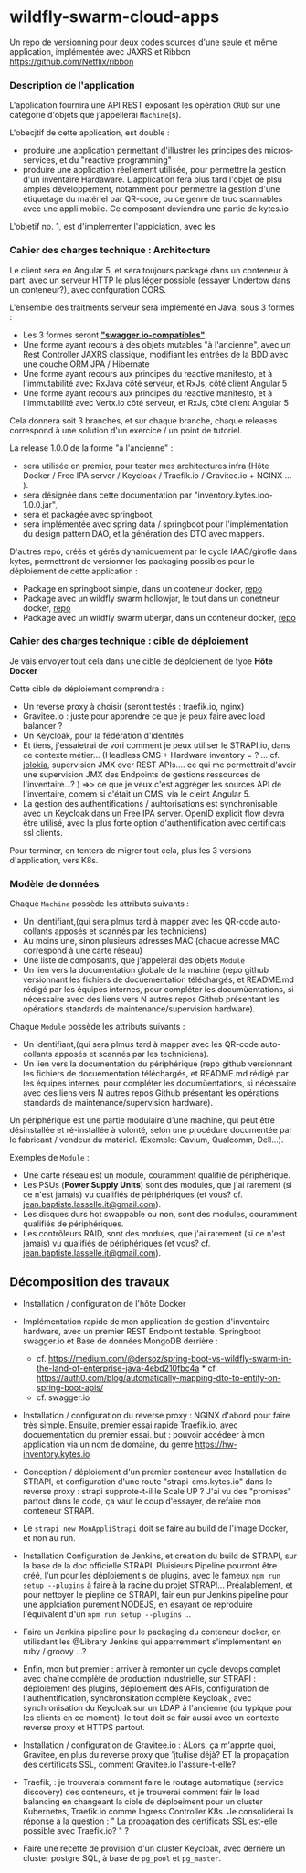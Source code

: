 
# wildfly-swarm-cloud-apps

Un repo de versionning pour deux codes sources d'une seule et même application, implémentée avec JAXRS et Ribbon https://github.com/Netflix/ribbon

### Description de l'application 

L'application fournira une API REST exposant les opération `CRUD` sur une catégorie d'objets que j'appellerai `Machine`(s).

L'obecjtif de cette application, est double : 

* produire une application permettant d'illustrer les principes des micros-services, et du "reactive programming"
* produire une application réellement utilisée, pour permettre la gestion d'un inventaire Hardaware. L'application fera plus tard l'objet de plsu amples développement, notamment pour permettre la gestion d'une étiquetage du matériel par QR-code, ou ce genre de truc scannables avec une appli mobile. Ce composant deviendra une partie de kytes.io

L'objetif no. 1, est d'implementer l'applciation, avec les

### Cahier des charges technique : Architecture

Le client sera en Angular 5, et sera toujours packagé dans un conteneur à part, avec un serveur HTTP le plus léger possible (essayer Undertow dans un conteneur?), avec confguration CORS.

L'ensemble des traitments serveur sera implémenté en Java, sous 3 formes : 

* Les 3 formes seront [**"swagger.io-compatibles"**](https://swagger.io).
* Une forme ayant recours à des objets mutables "à l'ancienne", avec un Rest Controller JAXRS classique, modifiant les entrées de la BDD avec une couche ORM JPA / Hibernate
* Une forme ayant recours aux principes du reactive manifesto, et à l'immutabilité avec RxJava côté serveur, et RxJs, côté client Angular 5
* Une forme ayant recours aux principes du reactive manifesto, et à l'immutabilité avec Vertx.io côté serveur, et RxJs, côté client Angular 5

Cela donnera soit 3 branches, et sur chaque branche, chaque releases correspond à une solution d'un exercice / un point de tutoriel. 

La release 1.0.0 de la forme "à l'ancienne" : 
* sera utilisée en premier, pour tester mes architectures infra (Hôte Docker / Free IPA server / Keycloak / Traefik.io / Gravitee.io + NGINX ... ).
* sera désignée dans cette documentation par "inventory.kytes.ioo-1.0.0.jar",
* sera et packagée avec springboot,
* sera implémentée avec spring data / springboot pour l'implémentation du design pattern DAO, et la génération des DTO avec mappers.



D'autres repo, créés et gérés dynamiquement par le cycle IAAC/girofle dans kytes, permettront de versionner les packaging possibles pour le déploiement de cette application : 

* Package en springboot simple, dans un conteneur docker, [repo](https://github.com/Jean-Baptiste-Lasselle/java-springboot-pack)
* Package avec un wildfly swarm hollowjar, le tout dans un conetneur docker, [repo](https://github.com/Jean-Baptiste-Lasselle/wildfly-swarm-hollowjar-pack)
* Package avec un wildfly swarm uberjar, dans un conteneur docker, [repo](https://github.com/Jean-Baptiste-Lasselle/wildfly-swarm-uberjar-pack)


 
### Cahier des charges technique : cible de déploiement

Je vais envoyer tout cela dans une cible de déploiement de tyoe **Hôte Docker**

Cette cible de déploiement comprendra : 

* Un reverse proxy à choisir (seront testés : traefik.io, nginx)
* Gravitee.io : juste pour apprendre ce que je peux faire avec load balancer ?
* Un Keycloak, pour la fédération d'identités
* Et tiens, j'essaietrai de vori comment je peux utiliser le STRAPI.io, dans ce contexte métier... (Headless CMS + Hardware inventory = ? ... cf. [jolokia](https://jolokia.org/), supervision JMX over REST APIs.... ce qui me permettrait d'avoir une supervision JMX des Endpoints de gestions ressources de l'inventaire...? ) =>> ce que je veux c'est aggréger les sources API de l'inventaire, comem si c'était un CMS, via le cleint Angular 5.
* La gestion des authentifications / auhtorisations est synchronisable avec un Keycloak dans un Free IPA server. OpenID explicit flow devra être utilisé, avec la plus forte option d'authentification avec certificats ssl clients.



Pour terminer, on tentera de migrer tout cela, plus les 3 versions d'application, vers K8s.


### Modèle de données

Chaque `Machine` possède les attributs suivants : 

* Un identifiant,(qui sera plmus tard à mapper avec les QR-code auto-collants apposés et scannés par les techniciens)
* Au moins une, sinon plusieurs adresses MAC (chaque adresse MAC correspond à une carte réseau)
* Une liste de composants, que j'appelerai des objets  `Module`
* Un lien vers la documentation globale de la machine (repo github versionnant les fichiers de docuementation téléchargés, et README.md rédigé par les équipes internes, pour compléter les documùentations, si nécessaire avec des liens vers N autres repos Github présentant les opérations standards de maintenance/supervision hardware).

Chaque `Module` possède les attributs suivants : 

* Un identifiant,(qui sera plmus tard à mapper avec les QR-code auto-collants apposés et scannés par les techniciens).
* Un lien vers la documentation du périphérique (repo github versionnant les fichiers de docuementation téléchargés, et README.md rédigé par les équipes internes, pour compléter les documùentations, si nécessaire avec des liens vers N autres repos Github présentant les opérations standards de maintenance/supervision hardware).

Un périphérique est une partie modulaire d'une machine, qui peut être désinstallée et ré-installée à volonté, selon une procédure documentée par le fabricant / vendeur du matériel. (Exemple: Cavium, Qualcomm, Dell...).

Exemples de `Module` : 

* Une carte réseau est un module, couramment qualifié de périphérique. 
* Les PSUs (**Power Supply Units**) sont des modules, que j'ai rarement (si ce n'est jamais) vu qualifiés de périphériques (et vous? cf. jean.baptiste.lasselle.it@gmail.com).
* Les disques durs hot swappable ou non, sont des modules, couramment qualifiés de périphériques.
* Les contrôleurs RAID, sont des modules, que j'ai rarement (si ce n'est jamais) vu qualifiés de périphériques (et vous? cf. jean.baptiste.lasselle.it@gmail.com).



## Décomposition des travaux

* Installation / configuration de l'hôte Docker
* Implémentation rapide de mon application de gestion d'inventaire hardware, avec un premier REST Endpoint testable. Springboot swagger.io et Base de données MongoDB derrière : 
  * cf. https://medium.com/@dersoz/spring-boot-vs-wildfly-swarm-in-the-land-of-enterprise-java-4ebd210fbc4a
  * cf. https://auth0.com/blog/automatically-mapping-dto-to-entity-on-spring-boot-apis/
  * cf.  swagger.io
* Installation / configuration du reverse proxy : NGINX d'abord pour faire très simple. Ensuite, premier essai rapide Traefik.io, avec docuementation du premier essai. but : pouvoir accédeer à mon application via un nom de domaine, du genre  https://hw-inventory.kytes.io 

* Conception / déploiement d'un premier conteneur avec Installation de STRAPI, et configuration d'une route "strapi-cms.kytes.io" dans le reverse proxy : strapi supprote-t-il le Scale UP ? J'ai vu des "promises" partout dans le code, ça vaut le coup d'essayer, de refaire mon conteneur STRAPI. 
* Le `strapi new MonAppliStrapi` doit se faire au build de l'image Docker, et non au run.
* Installation Configuration de Jenkins, et création du build de STRAPI, sur la base de la doc officielle STRAPI. Pluisieurs Pipeline pourront être créé, l'un pour les déploiement s de plugins, avec le fameux `npm run setup --plugins` à faire à la racine du projet STRAPI... Préalablement, et pour nettoyer le piepline de STRAPI, fair eun pur Jenkins pipeline pour une applciation purement NODEJS, en esayant de reproduire l'équivalent d'un `npm run setup --plugins` ...
* Faire un Jenkins pipeline pour le packaging du conteneur docker, en utilisdant les @Library Jenkins qui apparremment s'implémentent en ruby / groovy ...?
* Enfin, mon but premier : arriver à remonter un cycle devops complet avec chaîne complète de production industrielle, sur STRAPI : déploiement des plugins, déploiement des APIs, configuration de l'authentification, synchronsitation complète Keycloak , avec synchronisation du Keycloak sur un LDAP à l'ancienne (du typique pour les clients en ce moment). le tout doit se fair aussi avec un contexte reverse proxy et HTTPS partout.
* Installation / configuration de  Gravitee.io : ALors, ça m'apprte quoi, Gravitee, en plus du reverse proxy que 'jtuilise déjà? ET la propagation des certificats SSL, comment Gravitee.io l'assure-t-elle?
* Traefik,  : je trouverais comment faire le routage automatique (service discovery)  des conteneurs, et je trouverai comment fair le load balancing en changeant la cible de déploeiment pour un cluster Kubernetes, Traefik.io comme Ingress Controller K8s. Je consoliderai la réponse à la question : " La propagation des certificats SSL est-elle possible avec Traefik.io? " ?
* Faire une recette de provision d'un cluster Keycloak, avec derrière un cluster postgre SQL, à base de  `pg_pool` et `pg_master`.





